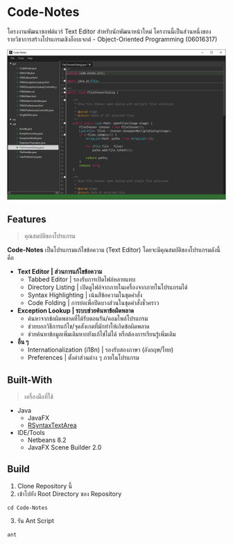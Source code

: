 # Code-Notes

โครงงานพัฒนาซอฟต์แวร์ Text Editor สำหรับนักพัฒนาหน้าใหม่ โครงานนี้เป็นส่วนหนึ่งของรายวิชาการสร้างโปรแกรมเชิงอ็อบเจกต์ - Object-Oriented Programming (06016317)

![](https://raw.githubusercontent.com/phwt/Code-Notes/master/fxversion.png)

## Features
> คุณสมบัติของโปรแกรม

**Code-Notes** เป็นโปรแกรมแก้ไขข้อความ (Text Editor) โดยจะมีคุณสมบัติของโปรแกรมดังนี้คือ

- **Text Editor | ส่วนการแก้ไขข้อความ**
  - Tabbed Editor | รองรับการเปิดไฟล์หลายแทบ
  - Directory Listing | เปิดดูไฟล์จากภายในเครื่องจากภายในโปรแกรมได้
  - Syntax Highlighting | เน้นสีข้อความในชุดคำสั่ง
  - Code Folding | การย่อเพื่อปิดบางส่วนในชุดคำสั่งชั่วคราว
- **Exception Lookup | ระบบช่วยค้นหาข้อผิดพลาด**
  - ค้นหาจากข้อผิดพลาดที่ได้รับตอนรัน/คอมไพล์โปรแกรม
  - ช่วยบอกวิธีการแก้ไข/จุดสังเกตที่มักทำให้เกิดข้อผิดพลาด
  - ช่วยค้นหาข้อมูลเพิ่มเติมหากยังแก้ไข่ไม่ได้ หรือต้องการเรียนรู้เพิ่มเติม
- **อื่น ๆ**
  - Internationalization (i18n) | รองรับสองภาษา (อังกฤษ/ไทย)
  - Preferences | ตั้งค่าส่วนต่าง ๆ ภายในโปรแกรม
    
## Built-With
> เครื่องมือที่ใช้

- Java
  - JavaFX
  - [RSyntaxTextArea](https://github.com/bobbylight/RSyntaxTextArea)
- IDE/Tools
  - Netbeans 8.2
  - JavaFX Scene Builder 2.0
  
## Build

1. Clone Repository นี้
2. เข้าไปยัง Root Directory ของ Repository
```
cd Code-Notes
```
3. รัน Ant Script
```
ant
```
